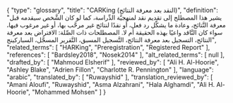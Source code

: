 {
    "type": "glossary",
    "title": "CARKing (النقد بعد معرفة النتائج)",
    "definition": "يشير هذا المصطلح إلى تقديم نقد لمنهجيَّة الدِّراسة، كما لو كان الشَّخص سيقدمه قبل معرفة النَّتائج، وعادة ما يشكِّل رد فعل، أو نقدًا لنتائج غير مرحَّب بها، أو غير مرغوب فيها، سواء كان النَّاقد واعيًا بهذه الحقيقة أم لا.  المصطلحات ذات الصِّلة: الافتراض بعد معرفة النتائج، التسجيل بعد معرفة النتائج، التَّسجيل المسبق، التَّقرير المسجَّل، السباركينج",
    "related_terms": [
        "HARKing",
        "Preregistration",
        "Registered Report"
    ],
    "references": [
        "Bardsley2018",
        "Nosek2014"
    ],
    "alt_related_terms": [
        null
    ],
    "drafted_by": [
        "Mahmoud Elsherif"
    ],
    "reviewed_by": [
        "Ali H. Al-Hoorie",
        "Ashley Blake",
        "Adrien Fillon",
        "Charlotte R. Pennington"
    ],
    "language": "arabic",
    "translated_by": [
        "Ruwayshid"
    ],
    "translation_reviewed_by": [
        "Amani Aloufi",
        "Ruwayshid",
        "Asma Alzahrani",
        "Hala Alghamdi",
        "Ali H. Al-Hoorie",
        "Mohammed Mohsen"
    ]
}
